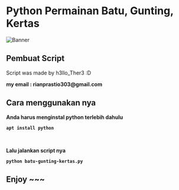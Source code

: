# Python Permainan Batu, Gunting, Kertas
![Banner](https://miro.medium.com/max/4264/1*FAIuem8M9trReHQRAORDng.png)

## Pembuat Script
<p>Script was made by h3llo_Ther3 :D</p>
<b>my email : rianprastio303@gmail.com<b>
<br>

## Cara menggunakan nya
  <p><b>Anda harus menginstal python terlebih dahulu</b></p>
    
    apt install python
  <br>
  <p><b>Lalu jalankan script nya</b></p>
  
    python batu-gunting-kertas.py
    
  ## Enjoy ~~~
